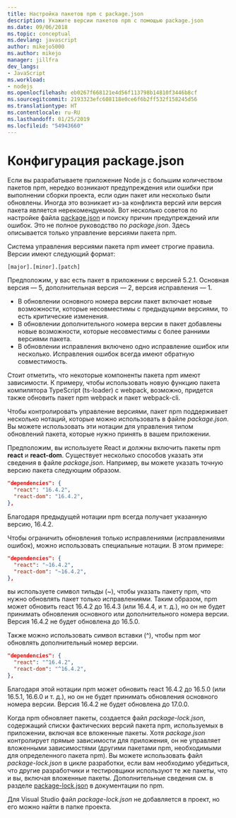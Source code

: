 ```yaml
---
title: Настройка пакетов npm с package.json
description: Укажите версии пакетов npm с помощью package.json
ms.date: 09/06/2018
ms.topic: conceptual
ms.devlang: javascript
author: mikejo5000
ms.author: mikejo
manager: jillfra
dev_langs:
- JavaScript
ms.workload:
- nodejs
ms.openlocfilehash: eb0267f668121e4d56f113798b14810f3446b8cf
ms.sourcegitcommit: 2193323efc608118e0ce6f6b2ff532f158245d56
ms.translationtype: HT
ms.contentlocale: ru-RU
ms.lasthandoff: 01/25/2019
ms.locfileid: "54943660"
---
```

# <a name="packagejson-configuration"></a>Конфигурация package.json

Если вы разрабатываете приложение Node.js с большим количеством пакетов npm, нередко возникают предупреждения или ошибки при выполнении сборки проекта, если один пакет или несколько были обновлены. Иногда это возникает из-за конфликта версий или версия пакета является нерекомендуемой. Вот несколько советов по настройке файла [package.json](https://docs.npmjs.com/files/package.json) и поиску причин предупреждений или ошибок. Это не полное руководство по *package.json*. Здесь описывается только управление версиями пакета npm.

Система управления версиями пакета npm имеет строгие правила. Версии имеют следующий формат:

    [major].[minor].[patch]

Предположим, у вас есть пакет в приложении с версией 5.2.1. Основная версия — 5, дополнительная версия — 2, версия исправления — 1.

* В обновлении основного номера версии пакет включает новые возможности, которые несовместимы с предыдущими версиями, то есть критические изменения.
* В обновлении дополнительного номера версии в пакет добавлены новые возможности, которые несовместимы с более ранними версиями пакета.
* В обновлении исправления включено одно исправление ошибок или несколько. Исправления ошибок всегда имеют обратную совместимость.

Стоит отметить, что некоторые компоненты пакета npm имеют зависимости. К примеру, чтобы использовать новую функцию пакета компилятора TypeScript (ts-loader) с webpack, возможно, придется также обновить пакет npm webpack и пакет webpack-cli.

Чтобы контролировать управление версиями, пакет npm поддерживает несколько нотаций, которые можно использовать в файле *package.json*. Вы можете использовать эти нотации для управления типом обновлений пакета, которые нужно принять в вашем приложении.

Предположим, вы используете React и должны включить пакеты npm **react** и **react-dom**. Существует несколько способов указать эти сведения в файле *package.json*. Например, вы можете указать точную версию пакета следующим образом.

  ```json
  "dependencies": {
    "react": "16.4.2",
    "react-dom": "16.4.2",
  },
  ```

Благодаря предыдущей нотации npm всегда получает указанную версию, 16.4.2.

Чтобы ограничить обновления только исправлениями (исправлениями ошибок), можно использовать специальные нотации. В этом примере:

  ```json
  "dependencies": {
    "react": "~16.4.2",
    "react-dom": "~16.4.2",
  },
  ```

вы используете символ тильды (~), чтобы указать пакету npm, что нужно обновлять пакет только исправлениями. Таким образом, npm может обновить react 16.4.2 до 16.4.3 (или 16.4.4, и т. д.), но он не будет принимать обновления основного или дополнительного номера версии. Версия 16.4.2 не будет обновлена до 16.5.0.

Также можно использовать символ вставки (^), чтобы npm мог обновлять дополнительный номер версии.

  ```json
  "dependencies": {
    "react": "^16.4.2",
    "react-dom": "^16.4.2",
  },
  ```

Благодаря этой нотации npm может обновить react 16.4.2 до 16.5.0 (или 16.5.1, 16.6.0 и т. д.), но он не будет принимать обновления основного номера версии. Версия 16.4.2 не будет обновлена до 17.0.0.

Когда npm обновляет пакеты, создается файл *package-lock.json*, содержащий списки фактических версий пакета npm, используемых в приложении, включая все вложенные пакеты. Хотя *package.json* контролирует прямые зависимости для приложения, он не управляет вложенными зависимостями (другими пакетами npm, необходимыми для определенного пакета npm). Вы можете использовать файл *package-lock.json* в цикле разработки, если вам необходимо убедиться, что другие разработчики и тестировщики используют те же пакеты, что и вы, включая вложенные пакеты. Дополнительные сведения см. в разделе [package-lock.json](https://docs.npmjs.com/files/package-lock.json) в документации по npm.

Для Visual Studio файл *package-lock.json* не добавляется в проект, но его можно найти в папке проекта.
